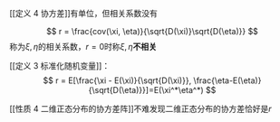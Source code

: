 [[定义 4 协方差]]有单位，但相关系数没有

$$
r = \frac{cov(\xi, \eta)}{\sqrt{D(\xi)}\sqrt{D(\eta)}}
$$
称为$\xi, \eta$的相关系数，$r=0$时称$\xi, \eta$**不相关**

[[定义 3 标准化随机变量]]：
$$
r = E[\frac{\xi - E(\xi)}{\sqrt{D(\xi)}}, \frac{\eta-E(\eta)}{\sqrt{D(\eta)}}]=E(\xi^*\eta^*)
$$

[[性质 4 二维正态分布的协方差阵]]不难发现二维正态分布的协方差恰好是$r$